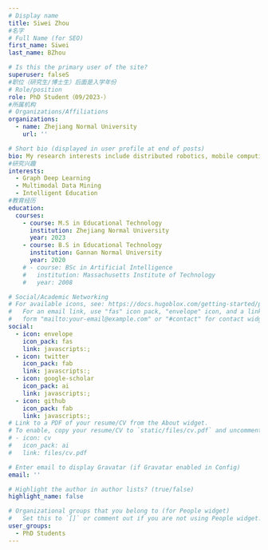 ```yaml
---
# Display name
title: Siwei Zhou
#名字
# Full Name (for SEO)
first_name: Siwei
last_name: BZhou

# Is this the primary user of the site?
superuser: falseS
#职位（研究生/博士生）后面是入学年份
# Role/position
role: PhD Student（09/2023-）
#所属机构
# Organizations/Affiliations
organizations:
  - name: Zhejiang Normal University
    url: ''

# Short bio (displayed in user profile at end of posts)
bio: My research interests include distributed robotics, mobile computing and programmable matter.
#研究兴趣
interests:
  - Graph Deep Learning
  - Multimodal Data Mining
  - Intelligent Education
#教育经历
education:
  courses:
    - course: M.S in Educational Technology
      institution: Zhejiang Normal University
      year: 2023
    - course: B.S in Educational Technology
      institution: Gannan Normal University
      year: 2020
    # - course: BSc in Artificial Intelligence
    #   institution: Massachusetts Institute of Technology
    #   year: 2008

# Social/Academic Networking
# For available icons, see: https://docs.hugoblox.com/getting-started/page-builder/#icons
#   For an email link, use "fas" icon pack, "envelope" icon, and a link in the
#   form "mailto:your-email@example.com" or "#contact" for contact widget.
social:
  - icon: envelope
    icon_pack: fas
    link: javascripts:;
  - icon: twitter
    icon_pack: fab
    link: javascripts:;
  - icon: google-scholar
    icon_pack: ai
    link: javascripts:;
  - icon: github
    icon_pack: fab
    link: javascripts:;
# Link to a PDF of your resume/CV from the About widget.
# To enable, copy your resume/CV to `static/files/cv.pdf` and uncomment the lines below.
# - icon: cv
#   icon_pack: ai
#   link: files/cv.pdf

# Enter email to display Gravatar (if Gravatar enabled in Config)
email: ''

# Highlight the author in author lists? (true/false)
highlight_name: false

# Organizational groups that you belong to (for People widget)
#   Set this to `[]` or comment out if you are not using People widget.
user_groups:
  - PhD Students
---
```

